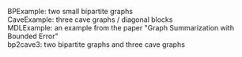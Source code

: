 BPExample: two small bipartite graphs  
CaveExample: three cave graphs / diagonal blocks  
MDLExample: an example from the paper "Graph Summarization with Bounded Error"  
bp2cave3: two bipartite graphs and three cave graphs  
